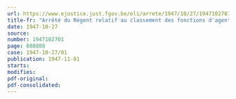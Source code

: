 ```yaml
---
url: https://www.ejustice.just.fgov.be/eli/arrete/1947/10/27/1947102701/justel
title-fr: "Arrêté du Régent relatif au classement des fonctions d'agents de l'Etat en catégories. - Moniteur belge"
date: 1947-10-27
source:
number: 1947102701
page: 888888
case: 1947-10-27/01
publication: 1947-11-01
starts:
modifies:
pdf-original:
pdf-consolidated:
---
```


